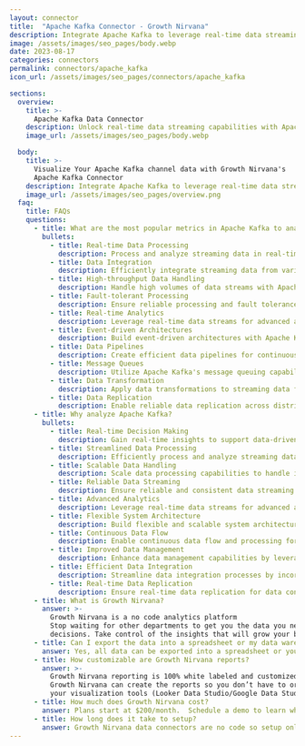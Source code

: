 ```yaml
---
layout: connector
title:  "Apache Kafka Connector - Growth Nirvana"
description: Integrate Apache Kafka to leverage real-time data streaming capabilities, enabling efficient processing and analysis of streaming data for actionable insights.
image: /assets/images/seo_pages/body.webp
date: 2023-08-17
categories: connectors
permalink: connectors/apache_kafka
icon_url: /assets/images/seo_pages/connectors/apache_kafka

sections:
  overview:
    title: >-
      Apache Kafka Data Connector
    description: Unlock real-time data streaming capabilities with Apache Kafka integration. Seamlessly process and analyze streaming data for enhanced operational insights and data-driven decision making.
    image_url: /assets/images/seo_pages/body.webp

  body:
    title: >-
      Visualize Your Apache Kafka channel data with Growth Nirvana's
      Apache Kafka Connector
    description: Integrate Apache Kafka to leverage real-time data streaming capabilities, enabling efficient processing and analysis of streaming data for actionable insights.
    image_url: /assets/images/seo_pages/overview.png
  faq:
    title: FAQs
    questions:
      - title: What are the most popular metrics in Apache Kafka to analyze?
        bullets:
          - title: Real-time Data Processing
            description: Process and analyze streaming data in real-time for immediate insights and actions.
          - title: Data Integration
            description: Efficiently integrate streaming data from various sources for centralized processing and analysis.
          - title: High-throughput Data Handling
            description: Handle high volumes of data streams with Apache Kafka's scalable architecture and performance.
          - title: Fault-tolerant Processing
            description: Ensure reliable processing and fault tolerance for uninterrupted data streaming and analysis.
          - title: Real-time Analytics
            description: Leverage real-time data streams for advanced analytics and real-time insights.
          - title: Event-driven Architectures
            description: Build event-driven architectures with Apache Kafka to create responsive and scalable systems.
          - title: Data Pipelines
            description: Create efficient data pipelines for continuous data flow and processing.
          - title: Message Queues
            description: Utilize Apache Kafka's message queuing capabilities for reliable and scalable data processing.
          - title: Data Transformation
            description: Apply data transformations to streaming data for tailored analysis and insights.
          - title: Data Replication
            description: Enable reliable data replication across distributed systems using Apache Kafka.
      - title: Why analyze Apache Kafka?
        bullets:
          - title: Real-time Decision Making
            description: Gain real-time insights to support data-driven decision making and operational agility.
          - title: Streamlined Data Processing
            description: Efficiently process and analyze streaming data for streamlined operations and improved efficiency.
          - title: Scalable Data Handling
            description: Scale data processing capabilities to handle increasing volumes of streaming data.
          - title: Reliable Data Streaming
            description: Ensure reliable and consistent data streaming for uninterrupted data analysis and insights.
          - title: Advanced Analytics
            description: Leverage real-time data streams for advanced analytics and predictive modeling.
          - title: Flexible System Architecture
            description: Build flexible and scalable system architectures with Apache Kafka's ecosystem of integrations.
          - title: Continuous Data Flow
            description: Enable continuous data flow and processing for real-time insights and actions.
          - title: Improved Data Management
            description: Enhance data management capabilities by leveraging Apache Kafka's data streaming and processing features.
          - title: Efficient Data Integration
            description: Streamline data integration processes by incorporating Apache Kafka's stream processing capabilities.
          - title: Real-time Data Replication
            description: Ensure real-time data replication for data consistency and availability across multiple systems.
      - title: What is Growth Nirvana?
        answer: >-
          Growth Nirvana is a no code analytics platform 
          Stop waiting for other departments to get you the data you need to make critical business 
          decisions. Take control of the insights that will grow your business.
      - title: Can I export the data into a spreadsheet or my data warehouse?
        answer: Yes, all data can be exported into a spreadsheet or your data warehouse (Google BigQuery, AWS, Snowflake, Azure, etc)
      - title: How customizable are Growth Nirvana reports?
        answer: >-
          Growth Nirvana reporting is 100% white labeled and customized to your specifications.
          Growth Nirvana can create the reports so you don’t have to or you can connect
          your visualization tools (Looker Data Studio/Google Data Studio, Tableau, PowerBI, etc) to Growth Nirvana.
      - title: How much does Growth Nirvana cost?
        answer: Plans start at $200/month.  Schedule a demo to learn what plan is best for you.
      - title: How long does it take to setup?
        answer: Growth Nirvana data connectors are no code so setup only requires a few clicks.
---
```

